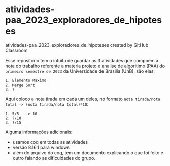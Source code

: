 # atividades-paa_2023_exploradores_de_hipoteses
atividades-paa_2023_exploradores_de_hipoteses created by GitHub Classroom

Esse repositorio tem o intuito de guardar as 3 atividades que compoem a nota do trabalho referente a materia projeto e analise de algoritimo (PAA) do `primeiro semestre de 2023` da Universidade de Brasilia (UnB), são elas:
```
1. Elemento Maximo
2. Merge Sort
3. ?
```
Aqui coloco a nota tirada em cada um deles, no formato `nota tirada/nota total -> (nota tirada/nota total)*10`:
```
1. 5/5   -> 10
2. ?/10
3. ?/15
```
Alguma informações adicionais:
- usamos coq em todas as atividades
- versão 8.16.1 para windows
- além do arquivo do coq, tem um documento explicando o que foi feito e outro falando as dificuldades do grupo.
